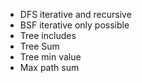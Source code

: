 
- DFS iterative and recursive
- BSF iterative only possible
- Tree includes
- Tree Sum
- Tree min value
- Max path sum